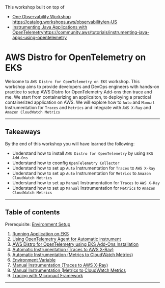 This workshop built on top of 
- [One Observability Workshop](https://catalog.workshops.aws/observability/en-US) https://catalog.workshops.aws/observability/en-US
- [Instrumenting Java Applications with OpenTelemetry](https://community.aws/tutorials/instrumenting-java-apps-using-opentelemetry)https://community.aws/tutorials/instrumenting-java-apps-using-opentelemetry

# AWS Distro for OpenTelemetry on EKS

Welcome to `AWS Distro for OpenTelemetry on EKS` workshop. This workshop aims to provide developers and DevOps engineers with hands-on practice to setup AWS Distro for OpenTelemetry Add-ons then trace and me. We start from containerizing an applicaiton, to deploying a practical containerized application on AWS. We will explore how to `Auto` and `Manual` Instrumentation for `Traces` and `Metrics` and integrate with `AWS X-Ray` and `Amazon CloudWatch Metrics`

---
## Takeaways
By the end of this workshop you will have learned the following:

- Understand how to install `AWS Distro for OpenTelemetry` by using `EKS Add-Ons`
- Understand how to coonfig `OpenTelemetry Collector`
- Understand how to set up `Auto` Instrumentation for `Traces` to `AWS X-Ray`
- Understand how to set up `Auto` Instrumentation for `Metrics` to `Amazon CloudWatch Metrics`
- Understand how to set up `Manual` Instrumentation for `Traces` to `AWS X-Ray`
- Understand how to set up `Manual` Instrumentation for `Metrics` to `Amazon CloudWatch Metrics`

---

## Table of contents

Prerequisite: [Environment Setup](0-environment-setup.md)

1. [Running Application on EKS](1-eks-app.md)
2. [Using OpenTelemetry Agent for Automatic instrument](2-eks-app-otel-agent.md)
3. [AWS Distro for OpenTelemetry using EKS Add-Ons Installation](3-eks-adot-add-on.md)
4. [Automatic Instrumentation (Traces to AWS X-Ray)](4-auto-trace-x-ray.md)
5. [Automatic Instrumentation (Metrics to CloudWatch Metrics)](5-auto-metrics-cloudwatch.md)
6. [Environment Variable](6-environment-variable.md)
7. [Manual Instrumentation (Traces to AWS X-Ray)](7-manual-trace-x-ray.md)
8. [Manual Instrumentation (Metrics to CloudWatch Metrics](8-manual-metrics-cloudwatch.md)
9. [Tracing with Micronaut Framework](9-tracing-with-micronaut.md)

---
